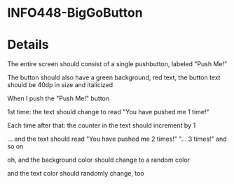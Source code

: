 # INFO448-BigGoButton

# Details
The entire screen should consist of a single pushbutton, labeled "Push Me!"

The button should also have a green background, red text, the button text should be 40dp in size and italicized

When I push the "Push Me!" button

1st time: the text should change to read "You have pushed me 1 time!"

Each time after that: the counter in the text should increment by 1

... and the text should read "You have pushed me 2 times!" "... 3 times!" and so on

oh, and the background color should change to a random color

and the text color should randomly change, too

